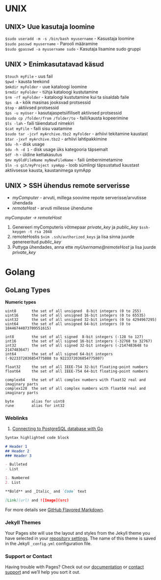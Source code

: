 # UNIX
## UNIX> Uue kasutaja loomine 
```$sudo useradd -m -s /bin/bash myusername``` - Kasustaja loomine  
```$sudo passwd myusername``` - Parooli määramine  
```$sudo gpasswd -a myusername sudo``` - Kasutaja lisamine sudo gruppi

## UNIX > Enimkasutatavad käsud
```$touch myFile```    - uus fail  
```$pwd```             - kausta teekond  
```$mkdir myFolder``` - uue kataloogi loomine  
```$rmdir myFolder``` - tühja kataloogi kustutamine  
```$rm -rf myFolder``` - kataloogi kustutamine kui ta sisaldab faile  
```$ps -A``` - kõik masinas jooksvad protsessid  
```$top``` - aktiivsed protsessid  
```$ps -u myUser``` - kasutajaspetsiifiliselt aktiivsed protsessid  
```$sudo cp /folder/from /folder/to``` - faili/kausta kopeerimine  
```$ls -lah``` - faili täiendatud nimekiri  
```$cat myFile``` - faili sisu vaatamine  
```$sudo tar -jcvf myArchive.tbz2 myFolder``` - arhiivi tekitamine kaustast  
```$tar -jxvf myArchive.tbz2``` - arhiivi lahtipakkimine  
```$du -h``` - disk usage  
```$du -h -d 1``` - disk usage üks kategooria täpsemalt  
```$df -h``` - üldine kettakasutus  
```$mv myOldFileName myNewFileName``` - faili ümbernimetamine  
```$ln -s git/myProject symApp``` - loob sümlingi täpsustatud kaustast aktiivsesse kausta, kaustanimega symApp

## UNIX > SSH ühendus remote serverisse
 - *myComputer* - arvuti, millega soovime repote serverisse/arvutisse ühendada
 - *remoteHost* - arvuti millesse ühendume

*myComputer -> remoteHost*

 1. Genereeri myComputeris võtmepaar _private_key_ ja _public_key_ ```$ssh-keygen -t rsa 2048```  
 2. remoteHostis ```$vim .ssh/authorized_keys``` ja lisa sinna juurde genereeritud _public_key_
 3. Puttyga ühendades, anna ette _myUsername@remoteHost_ ja lisa juurde _private_key_

# Golang
## GoLang Types

**Numeric types**
```
uint8       the set of all unsigned  8-bit integers (0 to 255)
uint16      the set of all unsigned 16-bit integers (0 to 65535)
uint32      the set of all unsigned 32-bit integers (0 to 4294967295)
uint64      the set of all unsigned 64-bit integers (0 to 18446744073709551615)

int8        the set of all signed  8-bit integers (-128 to 127)
int16       the set of all signed 16-bit integers (-32768 to 32767)
int32       the set of all signed 32-bit integers (-2147483648 to 2147483647)
int64       the set of all signed 64-bit integers (-9223372036854775808 to 9223372036854775807)

float32     the set of all IEEE-754 32-bit floating-point numbers
float64     the set of all IEEE-754 64-bit floating-point numbers

complex64   the set of all complex numbers with float32 real and imaginary parts
complex128  the set of all complex numbers with float64 real and imaginary parts

byte        alias for uint8
rune        alias for int32
```

### Weblinks

1. [Connecting to PostgreSQL database with Go](https://www.calhoun.io/using-postgresql-with-golang/)

```markdown
Syntax highlighted code block

# Header 1
## Header 2
### Header 3

- Bulleted
- List

1. Numbered
2. List

**Bold** and _Italic_ and `Code` text

[Link](url) and ![Image](src)
```

For more details see [GitHub Flavored Markdown](https://guides.github.com/features/mastering-markdown/).

### Jekyll Themes

Your Pages site will use the layout and styles from the Jekyll theme you have selected in your [repository settings](https://github.com/kaidokariste/bookworm/settings). The name of this theme is saved in the Jekyll `_config.yml` configuration file.

### Support or Contact

Having trouble with Pages? Check out our [documentation](https://help.github.com/categories/github-pages-basics/) or [contact support](https://github.com/contact) and we’ll help you sort it out.
